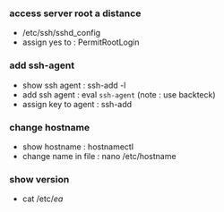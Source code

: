 ### access server root a distance
  - /etc/ssh/sshd_config
  - assign yes to : PermitRootLogin
### add ssh-agent
  - show ssh agent :  ssh-add -l
  - add  ssh agent :  eval `ssh-agent`  (note : use backteck)
  - assign key to agent : ssh-add

  
  
  
### change hostname
 - show hostname : hostnamectl
 - change name in file : nano /etc/hostname
### show version 
 -  cat /etc/*ea*
